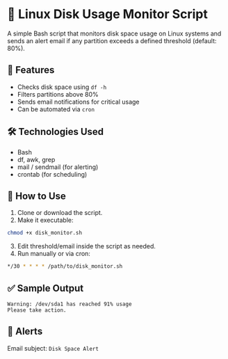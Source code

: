 # 🧠 Linux Disk Usage Monitor Script

A simple Bash script that monitors disk space usage on Linux systems and sends an alert email if any partition exceeds a defined threshold (default: 80%).

## 📌 Features
- Checks disk space using `df -h`
- Filters partitions above 80%
- Sends email notifications for critical usage
- Can be automated via `cron`

## 🛠 Technologies Used
- Bash
- df, awk, grep
- mail / sendmail (for alerting)
- crontab (for scheduling)

## 📂 How to Use
1. Clone or download the script.
2. Make it executable:
```bash
chmod +x disk_monitor.sh
```
3. Edit threshold/email inside the script as needed.
4. Run manually or via cron:
```bash
*/30 * * * * /path/to/disk_monitor.sh
```

## ✅ Sample Output
```
Warning: /dev/sda1 has reached 91% usage
Please take action.
```

## 📧 Alerts
Email subject: `Disk Space Alert`
